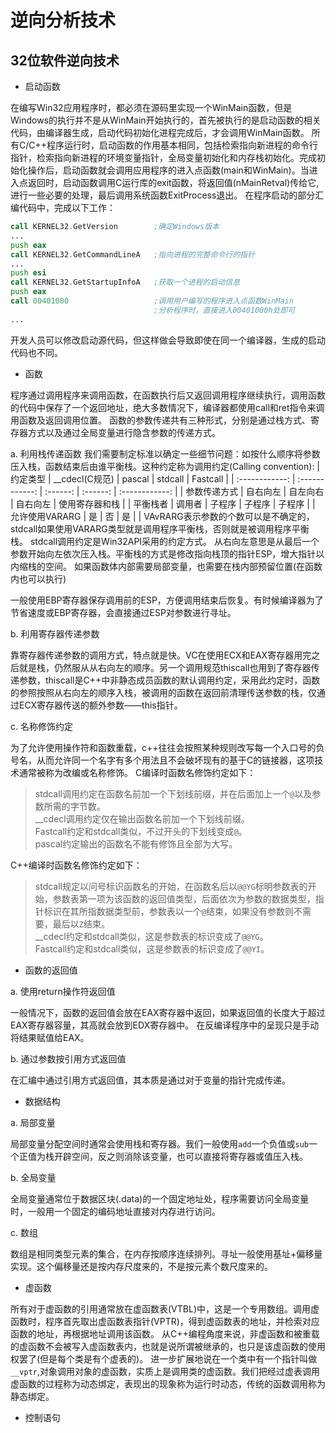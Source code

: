 # 逆向分析技术

## 32位软件逆向技术

* 启动函数

在编写Win32应用程序时，都必须在源码里实现一个WinMain函数，但是Windows的执行并不是从WinMain开始执行的，首先被执行的是启动函数的相关代码，由编译器生成，启动代码初始化进程完成后，才会调用WinMain函数。
所有C/C++程序运行时，启动函数的作用基本相同，包括检索指向新进程的命令行指针，检索指向新进程的环境变量指针，全局变量初始化和内存栈初始化。完成初始化操作后，启动函数就会调用应用程序的进入点函数(main和WinMain)。当进入点返回时，启动函数调用C运行库的exit函数，将返回值(nMainRetval)传给它,进行一些必要的处理，最后调用系统函数ExitProcess退出。
在程序启动的部分汇编代码中，完成以下工作：

```asm
call KERNEL32.GetVersion        ;确定Windows版本
...
push eax
call KERNEL32.GetCommandLineA   ;指向进程的完整命令行的指针
...
push esi
call KERNEL32.GetStartupInfoA   ;获取一个进程的启动信息
push eax
call 00401000                   ;调用用户编写的程序进入点函数WinMain
                                ;分析程序时，直接进入00401000h处即可
...
```

开发人员可以修改启动源代码，但这样做会导致即使在同一个编译器，生成的启动代码也不同。

* 函数

程序通过调用程序来调用函数，在函数执行后又返回调用程序继续执行，调用函数的代码中保存了一个返回地址，绝大多数情况下，编译器都使用call和ret指令来调用函数及返回调用位置。
函数的参数传递共有三种形式，分别是通过栈方式、寄存器方式以及通过全局变量进行隐含参数的传递方式。

a. 利用栈传递函数
我们需要制定标准以确定一些细节问题：如按什么顺序将参数压入栈，函数结束后由谁平衡栈。这种约定称为调用约定(Calling convention):
|    约定类型    | __cdecl(C规范) |  pascal  | stdcall  |    Fastcall    |
| :------------: | :------------: | :------: | :------: | :------------: |
|  参数传递方式  |    自右向左    | 自左向右 | 自右向左 | 使用寄存器和栈 |
|    平衡栈者    |     调用者     |  子程序  |  子程序  |     子程序     |
| 允许使用VARARG |       是       |    否    |    是    |                |
VAvRARG表示参数的个数可以是不确定的，stdcall如果使用VARARG类型就是调用程序平衡栈，否则就是被调用程序平衡栈。
stdcall调用约定是Win32API采用的约定方式。
从右向左意思是从最后一个参数开始向左依次压入栈。平衡栈的方式是修改指向栈顶的指针ESP，增大指针以内缩栈的空间。
如果函数体内部需要局部变量，也需要在栈内部预留位置(在函数内也可以执行)

一般使用EBP寄存器保存调用前的ESP，方便调用结束后恢复。有时候编译器为了节省速度或EBP寄存器，会直接通过ESP对参数进行寻址。

b. 利用寄存器传递参数

靠寄存器传递参数的调用方式，特点就是快。VC在使用ECX和EAX寄存器用完之后就是栈，仍然服从从右向左的顺序。另一个调用规范thiscall也用到了寄存器传递参数，thiscall是C++中非静态成员函数的默认调用约定，采用此约定时，函数的参照按照从右向左的顺序入栈，被调用的函数在返回前清理传送参数的栈，仅通过ECX寄存器传送的额外参数——this指针。

c. 名称修饰约定

为了允许使用操作符和函数重载，c++往往会按照某种规则改写每一个入口号的负号名，从而允许同一个名字有多个用法且不会破坏现有的基于C的链接器，这项技术通常被称为改编或名称修饰。
C编译时函数名修饰约定如下：
> stdcall调用约定在函数名前加一个下划线前缀，并在后面加上一个`@`以及参数所需的字节数。  
> __cdecl调用约定仅在输出函数名前加一个下划线前缀。  
> Fastcall约定和stdcall类似，不过开头的下划线变成`@`。  
> pascal约定输出的函数名不能有修饰且全部为大写。  

C++编译时函数名修饰约定如下：
> stdcall规定以问号标识函数名的开始，在函数名后以`@@YG`标明参数表的开始，参数表第一项为该函数的返回值类型，后面依次为参数的数据类型，指针标识在其所指数据类型前，参数表以一个`@`结束，如果没有参数则不需要，最后以`Z`结束。  
> __cdecl约定和stdcall类似，这是参数表的标识变成了`@@YG`。  
> Fastcall约定和stdcall类似，这是参数表的标识变成了`@@YI`。  

* 函数的返回值

a. 使用return操作符返回值

一般情况下，函数的返回值会放在EAX寄存器中返回，如果返回值的长度大于超过EAX寄存器容量，其高就会放到EDX寄存器中。
在反编译程序中的呈现只是手动将结果赋值给EAX。

b. 通过参数按引用方式返回值

在汇编中通过引用方式返回值，其本质是通过对于变量的指针完成传递。

* 数据结构

a. 局部变量

局部变量分配空间时通常会使用栈和寄存器。我们一般使用`add`一个负值或`sub`一个正值为栈开辟空间，反之则消除该变量，也可以直接将寄存器或值压入栈。

b. 全局变量

全局变量通常位于数据区块(.data)的一个固定地址处，程序需要访问全局变量时，一般用一个固定的编码地址直接对内存进行访问。

c. 数组

数组是相同类型元素的集合，在内存按顺序连续排列。寻址一般使用基址+偏移量实现。这个偏移量还是按内存尺度来的，不是按元素个数尺度来的。

* 虚函数

所有对于虚函数的引用通常放在虚函数表(VTBL)中，这是一个专用数组。调用虚函数时，程序首先取出虚函数表指针(VPTR)，得到虚函数表的地址，并检索对应函数的地址，再根据地址调用该函数。
从C++编程角度来说，非虚函数和被重载的虚函数不会被写入虚函数表内，也就是说所谓被继承的，也只是该虚函数的使用权罢了(但是每个类是有个虚表的)。
进一步扩展地说在一个类中有一个指针叫做`__vptr`,对象调用对象的虚函数，实质上是调用类的虚函数。我们把经过虚表调用虚函数的过程称为动态绑定，表现出的现象称为运行时动态，传统的函数调用称为静态绑定。

* 控制语句



